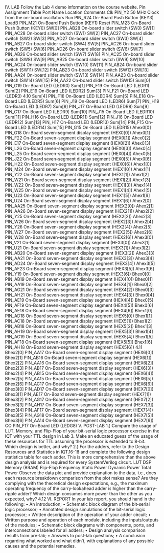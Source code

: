 IV. LAB
Follow the Lab 4 demo information on the course website.
Pin Assignment Table
Port Name Location Comments
Clk PIN_Y2 50 MHz Clock from the on-board oscillators
Run PIN_R24 On-Board Push Button (KEY3)
LoadB PIN_M21 On-Board Push Button (KEY1)
Reset PIN_M23 On-Board Push Button (KEY0)
SW[0] PIN_AB28 On-board slider switch (SW0)
SW[1] PIN_AC28 On-board slider switch (SW1)
SW[2] PIN_AC27 On-board slider switch (SW2)
SW[3] PIN_AD27 On-board slider switch (SW3)
SW[4] PIN_AB27 On-board slider switch (SW4)
SW[5] PIN_AC26 On-board slider switch (SW5)
SW[6] PIN_AD26 On-board slider switch (SW6)
SW[7] PIN_AB26 On-board slider switch (SW7)
SW[8] PIN_AC25 On-board slider switch (SW8)
SW[9] PIN_AB25 On-board slider switch (SW9)
SW[10] PIN_AC24 On-board slider switch (SW10)
SW[11] PIN_AB24 On-board slider switch (SW11)
SW[12] PIN_AB23 On-board slider switch (SW12)
SW[13] PIN_AA24 On-board slider switch (SW13)
SW[14] PIN_AA23 On-board slider switch (SW14)
SW[15] PIN_AA22 On-board slider switch (SW15)
Sum[0] PIN_G19 On-Board LED (LEDR0)
Sum[1] PIN_F19 On-Board LED (LEDR1)
Sum[2] PIN_E19 On-Board LED (LEDR2)
Sum[3] PIN_F21 On-Board LED (LEDR3)
4.10
Sum[4] PIN_F18 On-Board LED (LEDR4)
Sum[5] PIN_E18 On-Board LED (LEDR5)
Sum[6] PIN_J19 On-Board LED (LEDR6)
Sum[7] PIN_H19 On-Board LED (LEDR7)
Sum[8] PIN_J17 On-Board LED (LEDR8)
Sum[9] PIN_G17 On-Board LED (LEDR9)
Sum[10] PIN_J15 On-Board LED (LEDR10)
Sum[11] PIN_H16 On-Board LED (LEDR11)
Sum[12] PIN_J16 On-Board LED (LEDR12)
Sum[13] PIN_H17 On-Board LED (LEDR13)
Sum[14] PIN_F15 On-Board LED (LEDR14)
Sum[15] PIN_G15 On-Board LED (LEDR15)
Ahex0[0] PIN_G18 On-Board seven-segment display segment (HEX0[0])
Ahex0[1] PIN_F22 On-Board seven-segment display segment (HEX0[1])
Ahex0[2] PIN_E17 On-Board seven-segment display segment (HEX0[2])
Ahex0[3] PIN_L26 On-Board seven-segment display segment (HEX0[3])
Ahex0[4] PIN_L25 On-Board seven-segment display segment (HEX0[4])
Ahex0[5] PIN_J22 On-Board seven-segment display segment (HEX0[5])
Ahex0[6] PIN_H22 On-Board seven-segment display segment (HEX0[6])
Ahex1[0] PIN_M24 On-Board seven-segment display segment (HEX1[0])
Ahex1[1] PIN_Y22 On-Board seven-segment display segment (HEX1[1])
Ahex1[2] PIN_W21 On-Board seven-segment display segment (HEX1[2])
Ahex1[3] PIN_W22 On-Board seven-segment display segment (HEX1[3])
Ahex1[4] PIN_W25 On-Board seven-segment display segment (HEX1[4])
Ahex1[5] PIN_U23 On-Board seven-segment display segment (HEX1[5])
Ahex1[6] PIN_U24 On-Board seven-segment display segment (HEX1[6])
Ahex2[0] PIN_AA25 On-Board seven-segment display segment (HEX2[0])
Ahex2[1] PIN_AA26 On-Board seven-segment display segment (HEX2[1])
Ahex2[2] PIN_Y25 On-Board seven-segment display segment (HEX2[2])
Ahex2[3] PIN_W26 On-Board seven-segment display segment (HEX2[3])
Ahex2[4] PIN_Y26 On-Board seven-segment display segment (HEX2[4])
Ahex2[5] PIN_W27 On-Board seven-segment display segment (HEX2[5])
Ahex2[6] PIN_W28 On-Board seven-segment display segment (HEX2[6])
Ahex3[0] PIN_V21 On-Board seven-segment display segment (HEX3[0])
Ahex3[1] PIN_U21 On-Board seven-segment display segment (HEX3[1])
Ahex3[2] PIN_AB20 On-Board seven-segment display segment (HEX3[2])
Ahex3[3] PIN_AA21 On-Board seven-segment display segment (HEX3[3])
Ahex3[4] PIN_AD24 On-Board seven-segment display segment (HEX3[4])
Ahex3[5] PIN_AF23 On-Board seven-segment display segment (HEX3[5])
Ahex3[6] PIN_Y19 On-Board seven-segment display segment (HEX3[6])
Bhex0[0] PIN_AB19 On-Board seven-segment display segment (HEX4[0])
Bhex0[1] PIN_AA19 On-Board seven-segment display segment (HEX4[1])
Bhex0[2] PIN_AG21 On-Board seven-segment display segment (HEX4[2])
Bhex0[3] PIN_AH21 On-Board seven-segment display segment (HEX4[3])
Bhex0[4] PIN_AE19 On-Board seven-segment display segment (HEX4[4])
Bhex0[5] PIN_AF19 On-Board seven-segment display segment (HEX4[5])
Bhex0[6] PIN_AE18 On-Board seven-segment display segment (HEX4[6])
Bhex1[0] PIN_AD18 On-Board seven-segment display segment (HEX5[0])
Bhex1[1] PIN_AC18 On-Board seven-segment display segment (HEX5[1])
Bhex1[2] PIN_AB18 On-Board seven-segment display segment (HEX5[2])
Bhex1[3] PIN_AH19 On-Board seven-segment display segment (HEX5[3])
Bhex1[4] PIN_AG19 On-Board seven-segment display segment (HEX5[4])
Bhex1[5] PIN_AF18 On-Board seven-segment display segment (HEX5[5])
Bhex1[6] PIN_AH18 On-Board seven-segment display segment (HEX5[6])
4.11
Bhex2[0] PIN_AA17 On-Board seven-segment display segment (HEX6[0])
Bhex2[1] PIN_AB16 On-Board seven-segment display segment (HEX6[1])
Bhex2[2] PIN_AA16 On-Board seven-segment display segment (HEX6[2])
Bhex2[3] PIN_AB17 On-Board seven-segment display segment (HEX6[3])
Bhex2[4] PIN_AB15 On-Board seven-segment display segment (HEX6[4])
Bhex2[5] PIN_AA15 On-Board seven-segment display segment (HEX6[5])
Bhex2[6] PIN_AC17 On-Board seven-segment display segment (HEX6[6])
Bhex3[0] PIN_AD17 On-Board seven-segment display segment (HEX7[0])
Bhex3[1] PIN_AE17 On-Board seven-segment display segment (HEX7[1])
Bhex3[2] PIN_AG17 On-Board seven-segment display segment (HEX7[2])
Bhex3[3] PIN_AH17 On-Board seven-segment display segment (HEX7[3])
Bhex3[4] PIN_AF17 On-Board seven-segment display segment (HEX7[4])
Bhex3[5] PIN_AG18 On-Board seven-segment display segment (HEX7[5])
Bhex3[6] PIN_AA14 On-Board seven-segment display segment (HEX7[6])
CO PIN_F17 On-Board LED (LEDG8)
V. POST-LAB
1.) Compare the usage of LUT, Memory, and Flip-Flop of your bit-serial logic processor
exercise in the IQT with your TTL design in Lab 3. Make an educated guess of the usage of these
resources for TTL assuming the processor is extended to 8-bit. Which design is better, and why?
2.) For the adders, refer to the Design Resources and Statistics in IQT.16-18 and complete
the following design statistics table for each adder. This is more comprehensive than the above
design analysis and is required for every SystemVerilog circuit.
LUT
DSP
Memory (BRAM)
Flip-Flop
Frequency
Static Power
Dynamic Power
Total Power
Observe the data plot and provide explanation to the data, i.e., does each resource
breakdown comparison from the plot makes sense? Are they complying with the theoretical design
expectations, e.g., the maximum operating frequency of the carry-lookahead adder is higher than
the carry-ripple adder? Which design consumes more power than the other as you expected, why?
4.12
VI. REPORT
In your lab report, you should hand in the following:
• An introduction;
• Schematic block diagram of the bit-serial logic processor;
• Annotated design simulations of the bit-serial logic processor;
• Written description of the operation of your adder circuit;
• Written purpose and operation of each module, including the inputs/outputs of the
modules;
• Schematic block diagrams with components, ports, and interconnections labeled for all
adders;
• Design analysis comparison results from pre-lab;
• Answers to post-lab questions;
• A conclusion regarding what worked and what didn’t, with explanations of any possible
causes and the potential remedies.